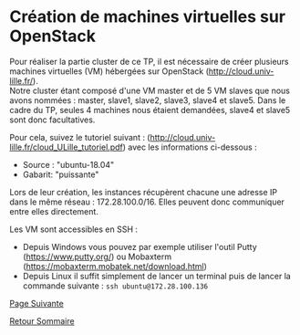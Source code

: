 # Création de machines virtuelles sur OpenStack

Pour réaliser la partie cluster de ce TP, il est nécessaire de créer plusieurs machines virtuelles (VM) hébergées sur OpenStack (http://cloud.univ-lille.fr/).<br>
Notre cluster étant composé d'une VM master et de 5 VM slaves que nous avons nommées : master, slave1, slave2, slave3, slave4 et slave5. Dans le cadre du TP, seules 4 machines nous étaient demandées, slave4 et slave5 sont donc facultatives.

Pour cela, suivez le tutoriel suivant : (http://cloud.univ-lille.fr/cloud_ULille_tutoriel.pdf) avec les informations ci-dessous :
- Source : "ubuntu-18.04"
- Gabarit: "puissante"

Lors de leur création, les instances récupèrent chacune une adresse IP dans le même réseau : 172.28.100.0/16. Elles peuvent donc communiquer entre elles directement.

Les VM sont accessibles en SSH :
- Depuis Windows vous pouvez par exemple utiliser l'outil Putty (https://www.putty.org/) ou Mobaxterm (https://mobaxterm.mobatek.net/download.html)
- Depuis Linux il suffit simplement de lancer un terminal puis de lancer la commande suivante :
`ssh ubuntu@172.28.100.136`


[Page Suivante](https://daviddemacedo.github.io/sid_spark/installcluster/)

[Retour Sommaire](https://daviddemacedo.github.io/sid_spark/)
